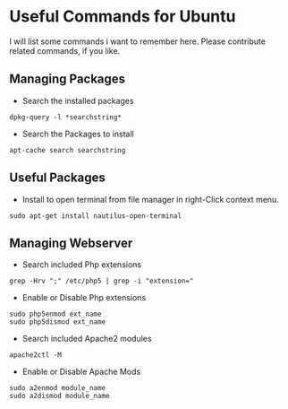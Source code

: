 Useful Commands for Ubuntu
==============
I will list some commands i want to remember here. Please contribute related commands, if you like.

Managing Packages
--------------

- Search the installed packages
``` shell
dpkg-query -l *searchstring*
```

- Search the Packages to install
``` shell
apt-cache search searchstring
```

Useful Packages
-------------
- Install to open terminal from file manager in right-Click context menu.
``` shell
sudo apt-get install nautilus-open-terminal 
```

Managing Webserver
--------------
- Search included Php extensions
``` shell
grep -Hrv ";" /etc/php5 | grep -i "extension="
```

- Enable or Disable Php extensions
``` shell
sudo php5enmod ext_name
sudo php5dismod ext_name
```

- Search included Apache2 modules
``` shell
apache2ctl -M
```

- Enable or Disable Apache Mods
``` shell
sudo a2enmod module_name
sudo a2dismod module_name
```
